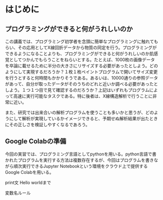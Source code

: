 # はじめに

## プログラミングができると何がうれしいのか

この講義では、プログラミング初学者を念頭に簡単なプログラミングに触れてもらい、その応用としてX線回折データから物質の同定を行う。プログラミングができるようになることよりも、プログラミングができると何がうれしいのか肌感覚としてつかんでもらうことをねらいとする。たとえば、1000枚の画像データを卒論に載せるために半分の大きさにリサイズする必要があったとしよう。どのようにして実現するだろうか？１枚１枚ペイントプログラムで開いてサイズ変更を行うとすると何時間もかかりそうである。あるいは、10000通りの参照データがあって、自分が取ったデータがそのうちのどれと近いか調べる必要があったとしよう。１つ１つ目で見て確認するのだろうか？上記はいずれもプログラムによって高速に実行可能なタスクである。特に後者は、X線構造解析で行うことに非常に近い。

また、研究では出来合いの解析プログラムを使うことも多いかと思うが、どのようにして解析が実現しているかイメージできると、予期せぬ解析結果が出たときにその正しさを検証しやすくなるであろう。

## Google Colabの準備
今回の実習では、プログラミング言語としてpythonを用いる。python言語で書かれたプログラムを実行する方法は複数存在するが、今回はプログラムを書きながら順次実行できるJupyter Notebookという環境をクラウド上で提供するGoogle Colabを用いる。

print文
Hello worldまで

変数名ルール